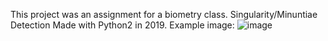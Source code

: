 
This project was an assignment for a biometry class. Singularity/Minuntiae Detection Made with Python2 in 2019.
Example image:
![image](https://github.com/user-attachments/assets/04245407-8a47-489c-a8f2-65ce3d10ac64)

